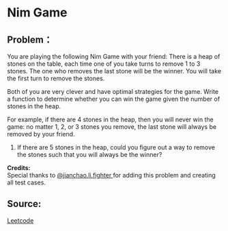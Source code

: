 # Nim Game

## Problem：

<div class="question-content">
 <p>
 </p>
 <p>
  You are playing the following Nim Game with your friend: There is a heap of stones on the table, each time one of you take turns to remove 1 to 3 stones. The one who removes the last stone will be the winner. You will take the first turn to remove the stones.
 </p>
 <p>
  Both of you are very clever and have optimal strategies for the game. Write a function to determine whether you can win the game given the number of stones in the heap.
 </p>
 <p>
  For example, if there are 4 stones in the heap, then you will never win the game: no matter 1, 2, or 3 stones you remove, the last stone will always be removed by your friend.
 </p>
 <ol id="hints">
  <li class="hint">
   If there are 5 stones in the heap, could you figure out a way to remove the stones such that you will always be the winner?
  </li>
 </ol>
 <p>
  <b>
   Credits:
  </b>
  <br/>
  Special thanks to
  <a href="https://leetcode.com/discuss/user/jianchao.li.fighter">
   @jianchao.li.fighter
  </a>
  for adding this problem and creating all test cases.
 </p>
</div>


## Source:
[Leetcode](https://leetcode.com/problems/nim-game/)
